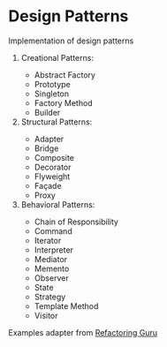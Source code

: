 # Design Patterns
Implementation of design patterns

<ol>
<li>Creational Patterns:</li>
<ul>
<li>Abstract Factory</li>
<li>Prototype</li>
<li>Singleton</li>
<li>Factory Method</li>
<li>Builder</li>
</ul>

<li>Structural Patterns:</li>
<ul>
<li>Adapter</li>
<li>Bridge</li>
<li>Composite</li>
<li>Decorator</li>
<li>Flyweight</li>
<li>Façade</li>
<li>Proxy</li>
</ul>

<li>Behavioral Patterns:</li>
<ul>
<li>Chain of Responsibility</li>
<li>Command</li>
<li>Iterator</li>
<li>Interpreter</li>
<li>Mediator</li>
<li>Memento</li>
<li>Observer</li>
<li>State</li>
<li>Strategy</li>
<li>Template Method</li>
<li>Visitor</li>
</ul>
</ol>

Examples adapter from [Refactoring Guru](https://refactoring.guru/)
